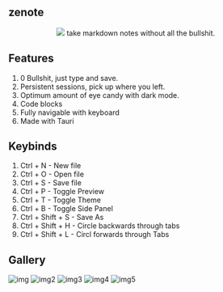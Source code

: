 ## zenote

<div align="center"> 
<img src="https://i.imgur.com/ryA9Aq6.png">
take markdown notes without all the bullshit.
</div>


## Features
1. 0 Bullshit, just type and save.
2. Persistent sessions, pick up where you left.
3. Optimum amount of eye candy with dark mode.
4. Code blocks
5. Fully navigable with keyboard
6. Made with Tauri

## Keybinds 

1. Ctrl + N - New file
2. Ctrl + O - Open file
3. Ctrl + S - Save file 
4. Ctrl + P - Toggle Preview 
5. Ctrl + T - Toggle Theme
6. Ctrl + B - Toggle Side Panel
7. Ctrl + Shift + S - Save As 
8. Ctrl + Shift + H - Circle backwards through tabs 
9. Ctrl + Shift + L - Circl forwards through Tabs 

## Gallery

![img](https://i.imgur.com/piMsUpf.png)
![img2](https://i.imgur.com/N3aAZao.png)
![img3](https://i.imgur.com/YUtmvUk.png)
![img4](https://i.imgur.com/qdKAe0g.png)
![img5](https://i.imgur.com/4n2ukga.png)
